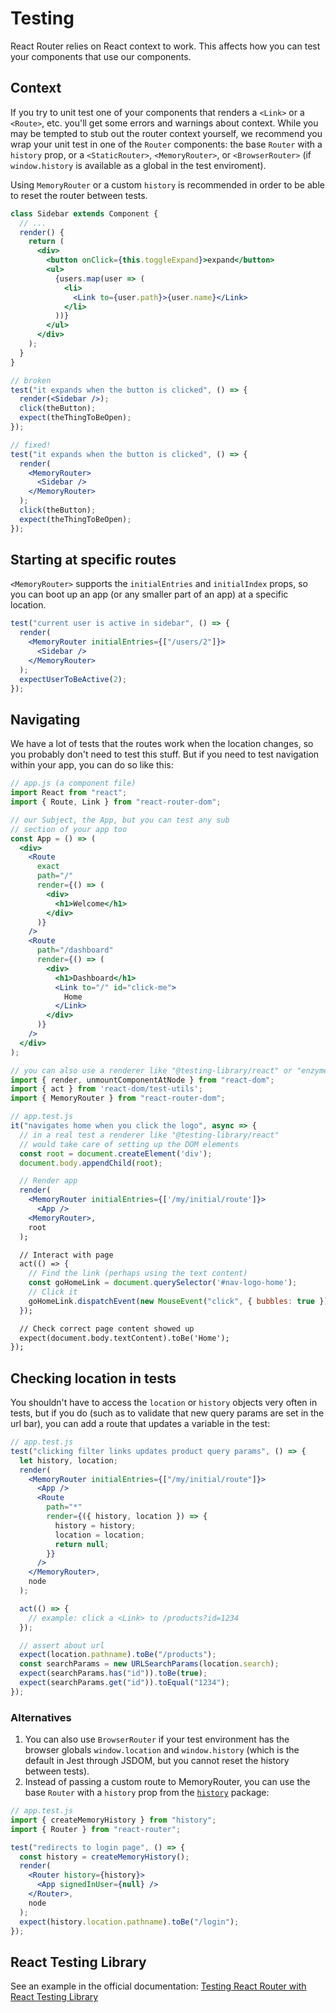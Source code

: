 # Testing

React Router relies on React context to work. This affects how you can
test your components that use our components.

## Context

If you try to unit test one of your components that renders a `<Link>` or a `<Route>`, etc. you'll get some errors and warnings about context. While you may be tempted to stub out the router context yourself, we recommend you wrap your unit test in one of the `Router` components: the base `Router` with a `history` prop, or a `<StaticRouter>`, `<MemoryRouter>`, or `<BrowserRouter>` (if `window.history` is available as a global in the test enviroment).

Using `MemoryRouter` or a custom `history` is recommended in order to be able to reset the router between tests.

```jsx
class Sidebar extends Component {
  // ...
  render() {
    return (
      <div>
        <button onClick={this.toggleExpand}>expand</button>
        <ul>
          {users.map(user => (
            <li>
              <Link to={user.path}>{user.name}</Link>
            </li>
          ))}
        </ul>
      </div>
    );
  }
}

// broken
test("it expands when the button is clicked", () => {
  render(<Sidebar />);
  click(theButton);
  expect(theThingToBeOpen);
});

// fixed!
test("it expands when the button is clicked", () => {
  render(
    <MemoryRouter>
      <Sidebar />
    </MemoryRouter>
  );
  click(theButton);
  expect(theThingToBeOpen);
});
```

## Starting at specific routes

`<MemoryRouter>` supports the `initialEntries` and `initialIndex` props,
so you can boot up an app (or any smaller part of an app) at a specific
location.

```jsx
test("current user is active in sidebar", () => {
  render(
    <MemoryRouter initialEntries={["/users/2"]}>
      <Sidebar />
    </MemoryRouter>
  );
  expectUserToBeActive(2);
});
```

## Navigating

We have a lot of tests that the routes work when the location changes, so you probably don't need to test this stuff. But if you need to test navigation within your app, you can do so like this:

```jsx
// app.js (a component file)
import React from "react";
import { Route, Link } from "react-router-dom";

// our Subject, the App, but you can test any sub
// section of your app too
const App = () => (
  <div>
    <Route
      exact
      path="/"
      render={() => (
        <div>
          <h1>Welcome</h1>
        </div>
      )}
    />
    <Route
      path="/dashboard"
      render={() => (
        <div>
          <h1>Dashboard</h1>
          <Link to="/" id="click-me">
            Home
          </Link>
        </div>
      )}
    />
  </div>
);
```

```jsx
// you can also use a renderer like "@testing-library/react" or "enzyme/mount" here
import { render, unmountComponentAtNode } from "react-dom";
import { act } from 'react-dom/test-utils';
import { MemoryRouter } from "react-router-dom";

// app.test.js
it("navigates home when you click the logo", async => {
  // in a real test a renderer like "@testing-library/react"
  // would take care of setting up the DOM elements
  const root = document.createElement('div');
  document.body.appendChild(root);

  // Render app
  render(
    <MemoryRouter initialEntries={['/my/initial/route']}>
      <App />
    <MemoryRouter>,
    root
  );

  // Interact with page
  act(() => {
    // Find the link (perhaps using the text content)
    const goHomeLink = document.querySelector('#nav-logo-home');
    // Click it
    goHomeLink.dispatchEvent(new MouseEvent("click", { bubbles: true }));
  });

  // Check correct page content showed up
  expect(document.body.textContent).toBe('Home');
});
```

## Checking location in tests

You shouldn't have to access the `location` or `history` objects very often in tests, but if you do (such as to validate that new query params are set in the url bar), you can add a route that updates a variable in the test:

```jsx
// app.test.js
test("clicking filter links updates product query params", () => {
  let history, location;
  render(
    <MemoryRouter initialEntries={["/my/initial/route"]}>
      <App />
      <Route
        path="*"
        render={({ history, location }) => {
          history = history;
          location = location;
          return null;
        }}
      />
    </MemoryRouter>,
    node
  );

  act(() => {
    // example: click a <Link> to /products?id=1234
  });

  // assert about url
  expect(location.pathname).toBe("/products");
  const searchParams = new URLSearchParams(location.search);
  expect(searchParams.has("id")).toBe(true);
  expect(searchParams.get("id")).toEqual("1234");
});
```

### Alternatives

1. You can also use `BrowserRouter` if your test environment has the browser globals `window.location` and `window.history` (which is the default in Jest through JSDOM, but you cannot reset the history between tests).
1. Instead of passing a custom route to MemoryRouter, you can use the base `Router` with a `history` prop from the [`history`](https://github.com/ReactTraining/history) package:

```jsx
// app.test.js
import { createMemoryHistory } from "history";
import { Router } from "react-router";

test("redirects to login page", () => {
  const history = createMemoryHistory();
  render(
    <Router history={history}>
      <App signedInUser={null} />
    </Router>,
    node
  );
  expect(history.location.pathname).toBe("/login");
});
```

## React Testing Library

See an example in the official documentation: [Testing React Router with React Testing Library](https://testing-library.com/docs/example-react-router)

